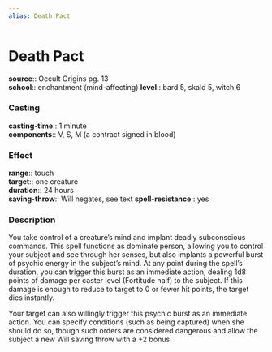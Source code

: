 ```yaml
---
alias: Death Pact
---
```


# Death Pact 

**source**:: Occult Origins pg. 13  
**school**:: enchantment (mind-affecting)
**level**:: bard 5, skald 5, witch 6

### Casting 

**casting-time**:: 1 minute  
**components**:: V, S, M (a contract signed in blood)

### Effect 

**range**:: touch  
**target**:: one creature  
**duration**:: 24 hours  
**saving-throw**:: Will negates, see text
**spell-resistance**:: yes

### Description 

You take control of a creature’s mind and implant deadly subconscious commands. This spell functions as dominate person, allowing you to control your subject and see through her senses, but also implants a powerful burst of psychic energy in the subject’s mind. At any point during the spell’s duration, you can trigger this burst as an immediate action, dealing 1d8 points of damage per caster level (Fortitude half) to the subject. If this damage is enough to reduce to target to 0 or fewer hit points, the target dies instantly.  
  
Your target can also willingly trigger this psychic burst as an immediate action. You can specify conditions (such as being captured) when she should do so, though such orders are considered dangerous and allow the subject a new Will saving throw with a +2 bonus.
